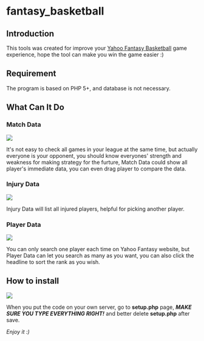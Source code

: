 fantasy_basketball
==================

## Introduction

This tools was created for improve your [Yahoo Fantasy Basketball](http://basketball.fantasysports.yahoo.com/) game experience, hope the tool can make you win the game easier :)

## Requirement

The program is based on PHP 5+, and database is not necessary.

## What Can It Do

### Match Data

![](https://lh3.googleusercontent.com/-2rcea21p9a0/VFB_YqaYRAI/AAAAAAABBDs/SXxd8hPQ9zw/w1142-h517-no/match_data.png)

It's not easy to check all games in your league at the same time, but actually everyone is your opponent, you should know everyones' strength and weakness for making strategy for the furture, Match Data could show all player's immediate data, you can even drag player to compare the data.

### Injury Data

![](https://lh3.googleusercontent.com/-OmyiyH22ch0/VFB_YiCJznI/AAAAAAABBDw/6Qx0-IA7K8E/w1143-h755-no/injury_data.png)

Injury Data will list all injured players, helpful for picking another player.

### Player Data

![](https://lh4.googleusercontent.com/-BbQBvGs0MMg/VFB_YmbmdcI/AAAAAAABBDk/Ekum2IsauxM/w1143-h267-no/player_data.png)

You can only search one player each time on Yahoo Fantasy website, but Player Data can let you search as many as you want, you can also click the headline to sort the rank as you wish.

## How to install

![](https://lh4.googleusercontent.com/-vDGjv03D31Y/VFCCcapBo4I/AAAAAAABBEI/Zxs9oXbCvhE/w1143-h368-no/setup.png)

When you put the code on your own server, go to **setup.php** page, ***MAKE SURE YOU TYPE EVERYTHING RIGHT!*** and better delete **setup.php** after save.

*Enjoy it :)*
